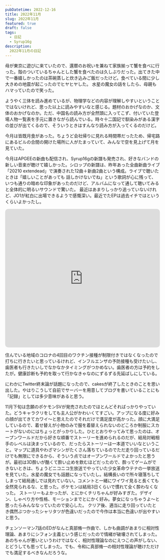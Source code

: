 ```yaml
---
pubDatetime: 2022-12-16
title: 2022年11月
slug: 2022年11月
featured: true
draft: false
tags:
  - 日記
  - Syrup16g
description:
  2022年11月の日記
---
```


母が東京に遊びに来ていたので、還暦のお祝いを兼ねて家族揃って蟹を食べに行った。殻のついているちゃんとした蟹を食べたのは久しぶりだった。出てきた中で一番嬉しかったのは茶碗蒸しと炊き込みご飯だったけど。食べている間に少し大きめの地震が起こったのでヒヤヒヤした。
水星の魔女の話をしたら、母親もハマっていたので笑った。

ようやく三体を読み進めているが、物理学などの内容が理解しやすいということではないけれど、思った以上に読みやすいなと感じる。題材のおかげなのか、文体のおかげなのか。ただ、中国名の読み方が全然頭に入ってこず、付いていた登場人物一覧表を手元に置きながら読んでいる。時々十二国記で馴染みがある漢字の並びが出てくるので、そういうときはすんなり読み方が入ってくるのだけど。

今月は皆既月食があった。ちょうど会社帰りに見れる時間帯だったため、帰宅路にあるビルの合間の開けた場所に人がたまっていて、みんなで空を見上げて月を見ていた。

今月はAPGEEの新曲も配信され、Syrup16gの新譜も発売され、好きなバンドの新しい音楽が聴けて嬉しかった。シロップの新譜は、昨年あった全曲新曲ライブ「20210 extendead」で演奏された12曲＋新曲2曲という構成。ライブで聴いたときは「嬉しいことがあっても 話しかけないでね」という歌詞が心に残って、いつも通りの暗めな印象があったのだけど、アルバムになって通して聴いてみると全体的に明るいサウンドで驚いた。
最近はあまりしっかり追っていないけれど、JO1が紅白に出場できるようで感慨深い。最近でたEPは過去イチではというくらいよかったし。 
<iframe allow="autoplay *; encrypted-media *; fullscreen *; clipboard-write" frameborder="0" height="450" style="width:100%;max-width:660px;overflow:hidden;border-radius:10px;" sandbox="allow-forms allow-popups allow-same-origin allow-scripts allow-storage-access-by-user-activation allow-top-navigation-by-user-activation" src="https://embed.music.apple.com/jp/album/les-mise-blue/1651175990?l=en"></iframe> 

住んでいる地域のコロナの4回目のワクチン接種が制限付きではなくなったので打ちに行きたいと思っているけれど、インフルエンザの予防接種も受けたいし、歯医者も行きたいしでなかなかタイミングがつかめない。歯医者の方は予約をしたが。健康診断も予約を取って行かなきゃなのにずるずる先延ばしにしている。

にわかにTwitter終末論が話題になったので、cakesが終了したときのことを思い出した。やはりこうして自前でサーバーを用意してブログを書いていることにも「記録」としては多少意味があると思う。

11月下旬は念願のポケモンSVが発売されたのでほとんどそればっかりやっていた。どうキャラクリをしても主人公がかわいくてすごい。アップになる度に好みの顔が出てきてカワイ〜と思えたのでそれだけで満足度が高かった。顔に大満足しているので、着せ替えが小物のみで服を着替えられないのどころか制服にスカートがないのにはちょっとがっかりした。ひととおりやってみて思ったのは、オープンワールドだから好きな順番でストーリーを進められるのだが、結局対戦相手のレベルは決まっているので、だったらストーリーは一本道でいいなということ。マップに道具やわざマシンがたくさん落ちているのでただ走り回っているだけでも無限にできるから、そういう点ではオープンワールドでよかったと思うが。最初は3D酔いが酷くて酔い止めを飲むほどだったので、酔ってゲームができないときは、ちょうどニコニコ生放送でやっていた少女革命ウテナの一挙放送を見ていた。水星の魔女でも話題になっていたし。結構長いので所々寝落ちしてしまって結局通しでは見れていない。コメントと一緒にワイワイ見ると長くても全然見られるな、と思った。ポケモンは結局3日くらいで慣れて全く酔わなくなった。
ストーリーもよかったが、とにかくチリちゃんが好みすぎた。デザイン、しゃべり方や性格、モーションまでとにかく好み。夢女になっちゃうよ〜と思ったらみんななっていたので安心した。
クリア後、適当に走り回っていたとき偶然ぶつかったシャリタツが色違いだったので今作は本当に色違いが出やすいと思う。

チェンソーマン7話のEDがなんと真部脩一作曲で、しかも曲調があまりに相対性理論、あまりにシフォン主義という感じだったので情緒が破壊されてしまった。あのちゃんが悪いというわけではなく、相対性理論なのにえつこの声がしない、とどうしても思ってしまった。でも、令和に真部脩一の相対性理論が聴けただけでも満足するべきなんだろうな。